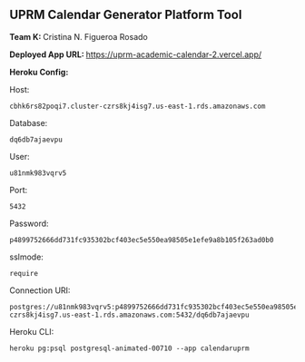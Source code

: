 <h2> UPRM Calendar Generator Platform Tool </h2>

<strong> Team K: </strong>  Cristina N. Figueroa Rosado

<strong>Deployed App URL: </strong> https://uprm-academic-calendar-2.vercel.app/


<strong> Heroku Config: </strong>

Host: 
    
    cbhk6rs82poqi7.cluster-czrs8kj4isg7.us-east-1.rds.amazonaws.com
    
Database:   

    dq6db7ajaevpu
    
User: 

    u81nmk983vqrv5
    
Port: 

    5432
    
Password:

    p4899752666dd731fc935302bcf403ec5e550ea98505e1efe9a8b105f263ad0b0
    
sslmode: 

    require
    
Connection URI: 

    postgres://u81nmk983vqrv5:p4899752666dd731fc935302bcf403ec5e550ea98505e1efe9a8b105f263ad0b0@cbhk6rs82poqi7.cluster-czrs8kj4isg7.us-east-1.rds.amazonaws.com:5432/dq6db7ajaevpu

Heroku CLI:

    heroku pg:psql postgresql-animated-00710 --app calendaruprm
